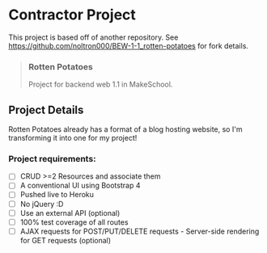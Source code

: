 # Contractor Project
This project is based off of another repository. See https://github.com/noltron000/BEW-1-1_rotten-potatoes for fork details.

> ### Rotten Potatoes
> Project for backend web 1.1 in MakeSchool.

## Project Details
Rotten Potatoes already has a format of a blog hosting website, so I'm transforming it into one for my project!

### Project requirements:
-[ ] CRUD >=2 Resources and associate them
-[ ] A conventional UI using Bootstrap 4
-[ ] Pushed live to Heroku
-[ ] No jQuery :D
-[ ] Use an external API (optional)
-[ ] 100% test coverage of all routes
-[ ] AJAX requests for POST/PUT/DELETE requests - Server-side rendering for GET requests (optional)
